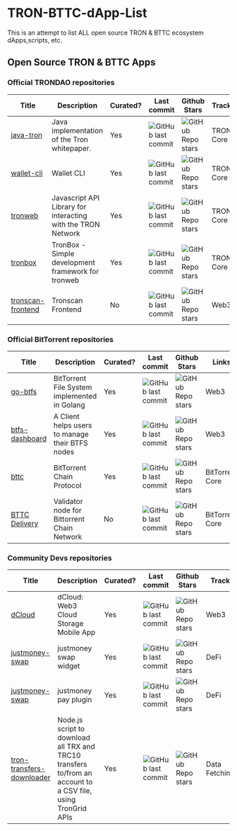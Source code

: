 # TRON-BTTC-dApp-List
This is an attempt to list ALL open source TRON &amp; BTTC ecosystem dApps,scripts, etc.


## Open Source TRON & BTTC Apps

### Official TRONDAO repositories

| Title                                                     | Description                                 | Curated? | Last commit                                                                             | Github Stars                                                                      | Track                                                                  |
|-----------------------------------------------------------|---------------------------------------------|----------|-----------------------------------------------------------------------------------------|-----------------------------------------------------------------------------------|------------------------------------------------------------------------|
| [java-tron](https://github.com/tronprotocol/java-tron) | Java implementation of the Tron whitepaper. | Yes      | ![GitHub last commit](https://img.shields.io/github/last-commit/tronprotocol/java-tron) | ![GitHub Repo stars](https://img.shields.io/github/stars/tronprotocol/java-tron)  | TRON Core |
| [wallet-cli](https://github.com/tronprotocol/wallet-cli)  | Wallet CLI                                  | Yes      | ![GitHub last commit](https://img.shields.io/github/last-commit/tronprotocol/wallet-cli)                       | ![GitHub Repo stars](https://img.shields.io/github/stars/tronprotocol/wallet-cli)                  | TRON Core |
| [tronweb](https://github.com/tronprotocol/tronweb) | Javascript API Library for interacting with the TRON Network                                 | Yes      | ![GitHub last commit](https://img.shields.io/github/last-commit/tronprotocol/tronweb)                       | ![GitHub Repo stars](https://img.shields.io/github/stars/tronprotocol/tronweb)                  | TRON Core |
| [tronbox](https://github.com/tronprotocol/tronbox) | TronBox - Simple development framework for tronweb                                 | Yes      | ![GitHub last commit](https://img.shields.io/github/last-commit/tronprotocol/tronbox)                       | ![GitHub Repo stars](https://img.shields.io/github/stars/tronprotocol/tronbox)                  | TRON Core |
| [tronscan-frontend](https://github.com/tronscan/tronscan-frontend) | Tronscan Frontend                                | No      | ![GitHub last commit](https://img.shields.io/github/last-commit/tronscan/tronscan-frontend)                       | ![GitHub Repo stars](https://img.shields.io/github/stars/tronscan/tronscan-frontend)                  | Web3|

### Official BitTorrent repositories

| Title                                                     | Description                                 | Curated? | Last commit                                                                             | Github Stars                                                                      | Links                                                                  |
|-----------------------------------------------------------|---------------------------------------------|----------|-----------------------------------------------------------------------------------------|-----------------------------------------------------------------------------------|------------------------------------------------------------------------|
| [go-btfs](https://github.com/bittorrent/go-btfs) | BitTorrent File System implemented in Golang                               | Yes      | ![GitHub last commit](https://img.shields.io/github/last-commit/bittorrent/go-btfs)                       | ![GitHub Repo stars](https://img.shields.io/github/stars/bittorrent/go-btfs)                  | Web3 |
| [btfs-dashboard](https://github.com/bittorrent/go-btfs) | A Client helps users to manage their BTFS nodes                               | Yes      | ![GitHub last commit](https://img.shields.io/github/last-commit/bittorrent/btfs-dashboard)                       | ![GitHub Repo stars](https://img.shields.io/github/stars/bittorrent/btfs-dashboard)                  | Web3 |
| [bttc](https://github.com/bttcprotocol/bttc) | BitTorrent Chain Protocol                               | Yes      | ![GitHub last commit](https://img.shields.io/github/last-commit/bttcprotocol/bttc)                       | ![GitHub Repo stars](https://img.shields.io/github/stars/bttcprotocol/bttc)                  | BitTorrent Core |
| [BTTC Delivery](https://github.com/bttcprotocol/delivery) | Validator node for Bittorrent Chain Network                              | No      | ![GitHub last commit](https://img.shields.io/github/last-commit/bttcprotocol/delivery)                       | ![GitHub Repo stars](https://img.shields.io/github/stars/bttcprotocol/delivery)                  | BitTorrent Core |

### Community Devs repositories

| Title                                                     | Description                                 | Curated? | Last commit                                                                             | Github Stars                                                                      | Track                                                                  |
|-----------------------------------------------------------|---------------------------------------------|----------|-----------------------------------------------------------------------------------------|-----------------------------------------------------------------------------------|------------------------------------------------------------------------|
| [dCloud](https://github.com/simbadMarino/dCloud) | dCloud: Web3 Cloud Storage Mobile App                             | Yes      | ![GitHub last commit](https://img.shields.io/github/last-commit/simbadMarino/dCloud)                       | ![GitHub Repo stars](https://img.shields.io/github/stars/simbadMarino/dCloud)                  | Web3 |
| [justmoney-swap](https://github.com/justmoney-io/swap-widget) | justmoney swap widget                          | Yes      | ![GitHub last commit](https://img.shields.io/github/last-commit/justmoney-io/swap-widget)                       | ![GitHub Repo stars](https://img.shields.io/github/stars/justmoney-io/swap-widget)                  | DeFi |
| [justmoney-swap](https://github.com/justmoney-io/justmoney-pay-woocommerce) | justmoney pay plugin                          | Yes      | ![GitHub last commit](https://img.shields.io/github/last-commit/justmoney-io/justmoney-pay-woocommerce)                       | ![GitHub Repo stars](https://img.shields.io/github/stars/justmoney-io/justmoney-pay-woocommerce)                  | DeFi |
| [tron-transfers-downloader](https://github.com/ColonelJ/tron-transfers-downloader) | Node.js script to download all TRX and TRC10 transfers to/from an account to a CSV file, using TronGrid APIs                            | Yes      | ![GitHub last commit](https://img.shields.io/github/last-commit/ColonelJ/tron-transfers-downloader)                       | ![GitHub Repo stars](https://img.shields.io/github/stars/ColonelJ/tron-transfers-downloader)                  | Data Fetching |




